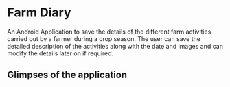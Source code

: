 # Farm Diary

An Android Application to save the details of the different farm activities carried out by a farmer during a crop season.
The user can save the detailed description of the activities along with the date and images and can modify the details later on if required.


## Glimpses of the application

